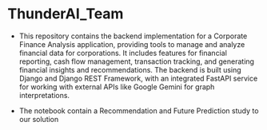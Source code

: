 # ThunderAI_Team
* This repository contains the backend implementation for a Corporate Finance Analysis application, providing tools to manage and analyze financial data for corporations.
It includes features for financial reporting, cash flow management, transaction tracking, and generating financial insights and recommendations. The backend is built using Django and Django REST Framework, with an integrated FastAPI service for working with external APIs like Google Gemini for graph interpretations.

* The notebook contain a Recommendation and Future Prediction study to our solution

 
